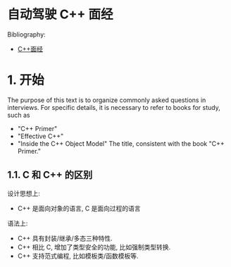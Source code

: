 # 自动驾驶 C++ 面经

Bibliography: 
- [C++面经](https://zhuanlan.zhihu.com/p/675399586)
  
# 1. 开始
The purpose of this text is to organize commonly asked questions in interviews. For specific details, it is necessary to refer to books for study, such as 
- "C++ Primer"
- "Effective C++"
- "Inside the C++ Object Model"
The title, consistent with the book "C++ Primer."

## 1.1. C 和 C++ 的区别
  
设计思想上:
- C++ 是面向对象的语言, C 是面向过程的语言

语法上:
- C++ 具有封装/继承/多态三种特性.
- C++ 相比 C, 增加了类型安全的功能, 比如强制类型转换.
- C++ 支持范式编程, 比如模板类/函数模板等.
